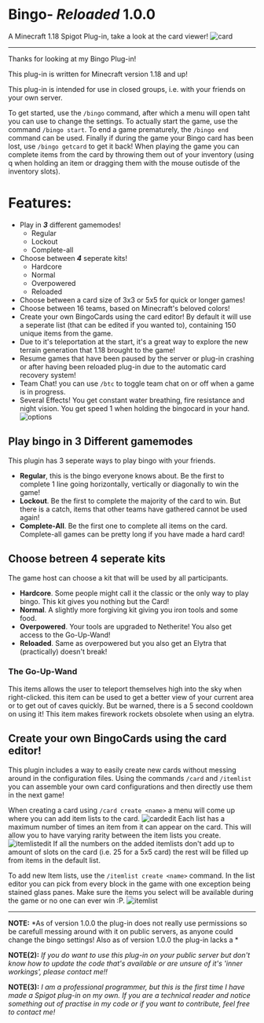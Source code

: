 # **Bingo**- *Reloaded* 1.0.0
A Minecraft 1.18 Spigot Plug-in, take a look at the card viewer!
![card](https://user-images.githubusercontent.com/21062141/155626593-fa054f3c-98c2-4e70-9ef6-404153224155.png)
***
Thanks for looking at my Bingo Plug-in!

This plug-in is written for Minecraft version 1.18 and up!

This plug-in is intended for use in closed groups, i.e. with your friends on your own server. 

To get started, use the `/bingo` command, after which a menu will open taht you can use to change the settings. To actually start the game, use the command `/bingo start`. To end a game prematurely, the `/bingo end` command can be used. Finally if during the game your Bingo card has been lost, use `/bingo getcard` to get it back!
When playing the game you can complete items from the card by throwing them out of your inventory (using q when holding an item or dragging them with the mouse outisde of the inventory slots).

# Features:
- Play in ***3*** different gamemodes!
  - Regular
  - Lockout
  - Complete-all
- Choose between ***4*** seperate kits!
  - Hardcore
  - Normal
  - Overpowered
  - Reloaded
- Choose between a card size of 3x3 or 5x5 for quick or longer games!
- Choose between 16 teams, based on Minecraft's beloved colors!
- Create your own BingoCards using the card editor! By default it will use a seperate list (that can be edited if you wanted to), containing 150 unique items from the game.
- Due to it's teleportation at the start, it's a great way to explore the new terrain generation that 1.18 brought to the game!
- Resume games that have been paused by the server or plug-in crashing or after having been reloaded plug-in due to the automatic card recovery system!
- Team Chat! you can use `/btc` to toggle team chat on or off when a game is in progress.
- Several Effects! You get constant water breathing, fire resistance and night vision. You get speed 1 when holding the bingocard in your hand.
![options](https://user-images.githubusercontent.com/21062141/155626604-a46a900a-156b-4fd5-93ff-19b3197b5bab.png)

## Play bingo in 3 Different gamemodes
This plugin has 3 seperate ways to play bingo with your friends.
- **Regular**, this is the bingo everyone knows about. Be the first to complete 1 line going horizontally, vertically or diagonally to win the game!
- **Lockout**. Be the first to complete the majority of the card to win. But there is a catch, items that other teams have gathered cannot be used again!
- **Complete-All**. Be the first one to complete all items on the card. Complete-all games can be pretty long if you have made a hard card!


## Choose betreen 4 seperate kits
The game host can choose a kit that will be used by all participants.
- **Hardcore**. Some people might call it the classic or the only way to play bingo. This kit gives you nothing but the Card!
- **Normal**. A slightly more forgiving kit giving you iron tools and some food.
- **Overpowered**. Your tools are upgraded to Netherite! You also get access to the Go-Up-Wand!
- **Reloaded**. Same as overpowered but you also get an Elytra that (practically) doesn't break!


### The Go-Up-Wand
This items allows the user to teleport themselves high into the sky when right-clicked. this item can be used to get a better view of your current area or to get out of caves quickly. But be warned, there is a 5 second cooldown on using it! This item makes firework rockets obsolete when using an elytra.


## Create your own BingoCards using the card editor!
This plugin includes a way to easily create new cards without messing around in the configuration files. 
Using the commands `/card` and `/itemlist` you can assemble your own card configurations and then directly use them in the next game!

When creating a card using `/card create <name>` a menu will come up where you can add item lists to the card. 
![cardedit](https://user-images.githubusercontent.com/21062141/155626597-0507e4eb-b342-4c21-8dc6-f9095ca7b13b.png)
Each list has a maximum number of times an item from it can appear on the card. This will allow you to have varying rarity between the item lists you create. 
![itemlistedit](https://user-images.githubusercontent.com/21062141/155626602-b68f68e9-3bcb-4612-9feb-979e5bd3ddba.png)
If all the numbers on the added itemlists don't add up to amount of slots on the card (i.e. 25 for a 5x5 card) the rest will be filled up from items in the default list.

To add new Item lists, use the `/itemlist create <name>` command. In the list editor you can pick from every block in the game with one exception being stained glass panes. Make sure the items you select will be available during the game or no one can ever win :P.
![itemlist](https://user-images.githubusercontent.com/21062141/155626599-ff38778b-f75a-4768-97b9-03dcc904434d.png)

***
**NOTE:** *As of version 1.0.0 the plug-in does not really use permissions so be carefull messing around with it on public servers, as anyone could change the bingo settings! Also as of version 1.0.0 the plug-in lacks a *

**NOTE(2):** *If you do want to use this plug-in on your public server but don't know how to update the code that's available or are unsure of it's 'inner workings', please contact me!!*

**NOTE(3):** *I am a professional programmer, but this is the first time I have made a Spigot plug-in on my own. If you are a technical reader and notice something out of practise in my code or if you want to contribute, feel free to contact me!*
